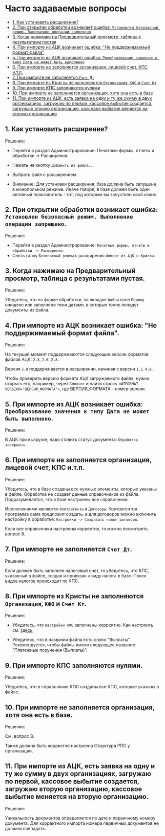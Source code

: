 # Часто задаваемые вопросы
* [1. Как установить расширение?](https://sorokinltd.github.io/import-from-treasury-systems-doc.github.io/docs/faq/#1-%D0%BA%D0%B0%D0%BA-%D1%83%D1%81%D1%82%D0%B0%D0%BD%D0%BE%D0%B2%D0%B8%D1%82%D1%8C-%D1%80%D0%B0%D1%81%D1%88%D0%B8%D1%80%D0%B5%D0%BD%D0%B8%D0%B5)
* [2. При открытии обработки возникает ошибка: ``Установлен безопасный режим. Выполнение операции запрещено``](https://sorokinltd.github.io/import-from-treasury-systems-doc.github.io/docs/faq/#2-%D0%BF%D1%80%D0%B8-%D0%BE%D1%82%D0%BA%D1%80%D1%8B%D1%82%D0%B8%D0%B8-%D0%BE%D0%B1%D1%80%D0%B0%D0%B1%D0%BE%D1%82%D0%BA%D0%B8-%D0%B2%D0%BE%D0%B7%D0%BD%D0%B8%D0%BA%D0%B0%D0%B5%D1%82-%D0%BE%D1%88%D0%B8%D0%B1%D0%BA%D0%B0-%D1%83%D1%81%D1%82%D0%B0%D0%BD%D0%BE%D0%B2%D0%BB%D0%B5%D0%BD-%D0%B1%D0%B5%D0%B7%D0%BE%D0%BF%D0%B0%D1%81%D0%BD%D1%8B%D0%B9-%D1%80%D0%B5%D0%B6%D0%B8%D0%BC-%D0%B2%D1%8B%D0%BF%D0%BE%D0%BB%D0%BD%D0%B5%D0%BD%D0%B8%D0%B5-%D0%BE%D0%BF%D0%B5%D1%80%D0%B0%D1%86%D0%B8%D0%B8-%D0%B7%D0%B0%D0%BF%D1%80%D0%B5%D1%89%D0%B5%D0%BD%D0%BE)
* [3. Когда нажимаю на Предварительный просмотр, таблица с результатами пустая](https://sorokinltd.github.io/import-from-treasury-systems-doc.github.io/docs/faq/#3-%D0%BA%D0%BE%D0%B3%D0%B4%D0%B0-%D0%BD%D0%B0%D0%B6%D0%B8%D0%BC%D0%B0%D1%8E-%D0%BD%D0%B0-%D0%BF%D1%80%D0%B5%D0%B4%D0%B2%D0%B0%D1%80%D0%B8%D1%82%D0%B5%D0%BB%D1%8C%D0%BD%D1%8B%D0%B9-%D0%BF%D1%80%D0%BE%D1%81%D0%BC%D0%BE%D1%82%D1%80-%D1%82%D0%B0%D0%B1%D0%BB%D0%B8%D1%86%D0%B0-%D1%81-%D1%80%D0%B5%D0%B7%D1%83%D0%BB%D1%8C%D1%82%D0%B0%D1%82%D0%B0%D0%BC%D0%B8-%D0%BF%D1%83%D1%81%D1%82%D0%B0%D1%8F)
* [4. При импорте из АЦК возникает ошибка: "Не поддержимаемый формат файла"](https://sorokinltd.github.io/import-from-treasury-systems-doc.github.io/docs/faq/#4-%D0%BF%D1%80%D0%B8-%D0%B8%D0%BC%D0%BF%D0%BE%D1%80%D1%82%D0%B5-%D0%B8%D0%B7-%D0%B0%D1%86%D0%BA-%D0%B2%D0%BE%D0%B7%D0%BD%D0%B8%D0%BA%D0%B0%D0%B5%D1%82-%D0%BE%D1%88%D0%B8%D0%B1%D0%BA%D0%B0-%D0%BD%D0%B5-%D0%BF%D0%BE%D0%B4%D0%B4%D0%B5%D1%80%D0%B6%D0%B8%D0%BC%D0%B0%D0%B5%D0%BC%D1%8B%D0%B9-%D1%84%D0%BE%D1%80%D0%BC%D0%B0%D1%82-%D1%84%D0%B0%D0%B9%D0%BB%D0%B0)
* [5. При импорте из АЦК возникает ошибка: `Преобразование значения к типу Дата не может быть выполнено`](https://sorokinltd.github.io/import-from-treasury-systems-doc.github.io/docs/faq/#5-%D0%BF%D1%80%D0%B8-%D0%B8%D0%BC%D0%BF%D0%BE%D1%80%D1%82%D0%B5-%D0%B8%D0%B7-%D0%B0%D1%86%D0%BA-%D0%B2%D0%BE%D0%B7%D0%BD%D0%B8%D0%BA%D0%B0%D0%B5%D1%82-%D0%BE%D1%88%D0%B8%D0%B1%D0%BA%D0%B0-%D0%BF%D1%80%D0%B5%D0%BE%D0%B1%D1%80%D0%B0%D0%B7%D0%BE%D0%B2%D0%B0%D0%BD%D0%B8%D0%B5-%D0%B7%D0%BD%D0%B0%D1%87%D0%B5%D0%BD%D0%B8%D1%8F-%D0%BA-%D1%82%D0%B8%D0%BF%D1%83-%D0%B4%D0%B0%D1%82%D0%B0-%D0%BD%D0%B5-%D0%BC%D0%BE%D0%B6%D0%B5%D1%82-%D0%B1%D1%8B%D1%82%D1%8C-%D0%B2%D1%8B%D0%BF%D0%BE%D0%BB%D0%BD%D0%B5%D0%BD%D0%BE)
* [6. При импорте не заполняется организация, лицевой счет, КПС и.т.п.](https://sorokinltd.github.io/import-from-treasury-systems-doc.github.io/docs/faq/#6-%D0%BF%D1%80%D0%B8-%D0%B8%D0%BC%D0%BF%D0%BE%D1%80%D1%82%D0%B5-%D0%BD%D0%B5-%D0%B7%D0%B0%D0%BF%D0%BE%D0%BB%D0%BD%D1%8F%D0%B5%D1%82%D1%81%D1%8F-%D0%BE%D1%80%D0%B3%D0%B0%D0%BD%D0%B8%D0%B7%D0%B0%D1%86%D0%B8%D1%8F-%D0%BB%D0%B8%D1%86%D0%B5%D0%B2%D0%BE%D0%B9-%D1%81%D1%87%D0%B5%D1%82-%D0%BA%D0%BF%D1%81-%D0%B8%D1%82%D0%BF)
* [7. При импорте не заполняется ``Счет Дт``](https://sorokinltd.github.io/import-from-treasury-systems-doc.github.io/docs/faq/#7-%D0%BF%D1%80%D0%B8-%D0%B8%D0%BC%D0%BF%D0%BE%D1%80%D1%82%D0%B5-%D0%BD%D0%B5-%D0%B7%D0%B0%D0%BF%D0%BE%D0%BB%D0%BD%D1%8F%D0%B5%D1%82%D1%81%D1%8F-%D1%81%D1%87%D0%B5%D1%82-%D0%B4%D1%82)
* [8. При импорте из Кристы не заполняются ``Организация``, ``КФО`` и ``Счет Кт``](https://sorokinltd.github.io/import-from-treasury-systems-doc.github.io/docs/faq/#8-%D0%BF%D1%80%D0%B8-%D0%B8%D0%BC%D0%BF%D0%BE%D1%80%D1%82%D0%B5-%D0%B8%D0%B7-%D0%BA%D1%80%D0%B8%D1%81%D1%82%D1%8B-%D0%BD%D0%B5-%D0%B7%D0%B0%D0%BF%D0%BE%D0%BB%D0%BD%D1%8F%D1%8E%D1%82%D1%81%D1%8F-%D0%BA%D1%84%D0%BE-%D0%B8-%D1%81%D1%87%D0%B5%D1%82-%D0%BA%D1%82)
* [9. При импорте КПС заполняются нулями](https://sorokinltd.github.io/import-from-treasury-systems-doc.github.io/docs/faq/#9-%D0%BF%D1%80%D0%B8-%D0%B8%D0%BC%D0%BF%D0%BE%D1%80%D1%82%D0%B5-%D0%BA%D0%BF%D1%81-%D0%B7%D0%B0%D0%BF%D0%BE%D0%BB%D0%BD%D1%8F%D1%8E%D1%82%D1%81%D1%8F-%D0%BD%D1%83%D0%BB%D1%8F%D0%BC%D0%B8)
* [10. При импорте не заполняется организация, хотя она есть в базе](https://sorokinltd.github.io/import-from-treasury-systems-doc.github.io/docs/faq/#10-%D0%BF%D1%80%D0%B8-%D0%B8%D0%BC%D0%BF%D0%BE%D1%80%D1%82%D0%B5-%D0%BD%D0%B5-%D0%B7%D0%B0%D0%BF%D0%BE%D0%BB%D0%BD%D1%8F%D0%B5%D1%82%D1%81%D1%8F-%D0%BE%D1%80%D0%B3%D0%B0%D0%BD%D0%B8%D0%B7%D0%B0%D1%86%D0%B8%D1%8F-%D1%85%D0%BE%D1%82%D1%8F-%D0%BE%D0%BD%D0%B0-%D0%B5%D1%81%D1%82%D1%8C-%D0%B2-%D0%B1%D0%B0%D0%B7%D0%B5)
* [11. При импорте из АЦК, есть заявка на одну и ту же сумму в двух организациях, загружаю по первой, кассовое выбытие создается, загружаю вторую организацию, кассовое выбытие меняется на вторую организацию](https://sorokinltd.github.io/import-from-treasury-systems-doc.github.io/docs/faq/#11-%D0%BF%D1%80%D0%B8-%D0%B8%D0%BC%D0%BF%D0%BE%D1%80%D1%82%D0%B5-%D0%B8%D0%B7-%D0%B0%D1%86%D0%BA-%D0%B5%D1%81%D1%82%D1%8C-%D0%B7%D0%B0%D1%8F%D0%B2%D0%BA%D0%B0-%D0%BD%D0%B0-%D0%BE%D0%B4%D0%BD%D1%83-%D0%B8-%D1%82%D1%83-%D0%B6%D0%B5-%D1%81%D1%83%D0%BC%D0%BC%D1%83-%D0%B2-%D0%B4%D0%B2%D1%83%D1%85-%D0%BE%D1%80%D0%B3%D0%B0%D0%BD%D0%B8%D0%B7%D0%B0%D1%86%D0%B8%D1%8F%D1%85-%D0%B7%D0%B0%D0%B3%D1%80%D1%83%D0%B6%D0%B0%D1%8E-%D0%BF%D0%BE-%D0%BF%D0%B5%D1%80%D0%B2%D0%BE%D0%B9-%D0%BA%D0%B0%D1%81%D1%81%D0%BE%D0%B2%D0%BE%D0%B5-%D0%B2%D1%8B%D0%B1%D1%8B%D1%82%D0%B8%D0%B5-%D1%81%D0%BE%D0%B7%D0%B4%D0%B0%D0%B5%D1%82%D1%81%D1%8F-%D0%B7%D0%B0%D0%B3%D1%80%D1%83%D0%B6%D0%B0%D1%8E-%D0%B2%D1%82%D0%BE%D1%80%D1%83%D1%8E-%D0%BE%D1%80%D0%B3%D0%B0%D0%BD%D0%B8%D0%B7%D0%B0%D1%86%D0%B8%D1%8E-%D0%BA%D0%B0%D1%81%D1%81%D0%BE%D0%B2%D0%BE%D0%B5-%D0%B2%D1%8B%D0%B1%D1%8B%D1%82%D0%B8%D0%B5-%D0%BC%D0%B5%D0%BD%D1%8F%D0%B5%D1%82%D1%81%D1%8F-%D0%BD%D0%B0-%D0%B2%D1%82%D0%BE%D1%80%D1%83%D1%8E-%D0%BE%D1%80%D0%B3%D0%B0%D0%BD%D0%B8%D0%B7%D0%B0%D1%86%D0%B8%D1%8E)


## 1. Как установить расширение?

Решение:

* Перейти в раздел Администрирование: Печатные формы, отчеты и обработки -> Расширения.
* Нажать на кнопку ``Добавить из файла...``
* Выбрать файл с расширением.

* Внимание: Для установки расширения, база должна быть запущена в монопольном режиме. Иначе говоря, в базе должен быть один активный пользователь - тот, под которым вы запустили свой сеанс. 

## 2. При открытии обработки возникает ошибка: ``Установлен безопасный режим. Выполнение операции запрещено``.

Решение:

* Перейти в раздел Администрирование: ``Печатные формы, отчеты и обработки -> Расширения``.
* Снять галку ``Безопасный режим`` с расширения ``Импорт из АЦК и Кристы``.

## 3. Когда нажимаю на Предварительный просмотр, таблица с результатами пустая.

Решение:

Убедитесь, что на форме обработки, на вкладке ``Файлы`` поле ``Период`` очищено или заполнено теми датами, в которые точно попадут документы из файла.

## 4. При импорте из АЦК возникает ошибка: "Не поддержимаемый формат файла".

Решение:

На текущий момент поддерживаются следующие версии форматов файлов АЦК: ``2.5``, ``2.6``, ``2.8``.

Версия ``2.8`` поддерживается в расширении, начиная с версии ``1.1.4.8``.

Чтобы проверить версию формата АЦК загружаемого файла, нужно открыть его, например, через `Блокнот` и найти строку ``<WTFORMAT VERSION="ВЕРСИЯ_ФОРМАТА">``, где ВЕРСИЯ_ФОРМАТА - номер версии.

## 5. При импорте из АЦК возникает ошибка: `Преобразование значения к типу Дата не может быть выполнено`.

Решение: 

В АЦК при выгрузке, надо ставить статус документа: ``Обработка завершена``.

## 6. При импорте не заполняется организация, лицевой счет, КПС и.т.п.

Решение:

Убедитесь, что в базе созданы все нужные элементы, которые указаны в файле.
Обработка не создает данные справочников из файла. Подразумевается, что в базе настроены все справочники.

Исключениями являются ``Контрагенты`` и ``Договоры``. 
Контрагентов программа сама предложит создать, а для договоров можно включить настройку в обработке: ``Настройки -> Создавать новые договоры``.

Если все справочники настроены корректно, то можно посмотреть вопрос 8.

## 7. При импорте не заполняется ``Счет Дт``.

Решение:

Если должен быть заполнен налоговый счет, то убедитесь, что КПС, указанный в файле, создан и привязан к виду налога в базе. Поиск видов налогов происходит по КПС. 

## 8. При импорте из Кристы не заполняются ``Организация``, ``КФО`` и ``Счет Кт``.

Решение:

* Убедитесь, что ``Настройки КФО`` заполнены корректно. Как настроить см. [здесь](https://sorokinltd.github.io/import-from-treasury-systems-doc.github.io/docs/settings-kfo/index)

* Убедитесь, что в названии файла есть слово "Выплаты". Рекомендуется, чтобы файлы имели следующее название: "Платежные поручения (Выплаты)".

## 9. При импорте КПС заполняются нулями.

Решение:

Убедитесь, что в справочнике КПС созданы все КПС, которые указаны в файле.

## 10. При импорте не заполняется организация, хотя она есть в базе.

Решение:

См. вопрос 8.

Также должна быть корректно настроена Структура РПС у организации.

## 11. При импорте из АЦК, есть заявка на одну и ту же сумму в двух организациях, загружаю по первой, кассовое выбытие создается, загружаю вторую организацию, кассовое выбытие меняется на вторую организацию.

Решение:

Уникальность документов определяется по дате и первичному номеру документа.
Для корректного импорта номера первичных документов не должны совпадать.
